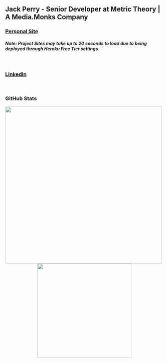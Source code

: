 ## Jack Perry - Senior Developer at Metric Theory | A Media.Monks Company

### [Personal Site](http://thejackperry.com)
##### Note: Project Sites may take up to 20 seconds to load due to being deployed through Heroku Free Tier settings
 
<br/>
 
### [LinkedIn](https://www.linkedin.com/in/jack-e-perry/)

<br/>

### GitHub Stats
<div align="center">
 <img src="https://github-readme-stats-lemon-eta.vercel.app/api?username=japerry911&show_icons=true&theme=nightowl&count_private=true&hide=issues,stars" width="500" align="left" height="500" />
 <img src="https://github-readme-stats-lemon-eta.vercel.app/api/top-langs/?username=japerry911&hide=html,Jupyter%20Notebook&langs_count=10&theme=nightowl&count_private=true" width="300" />
</div>
